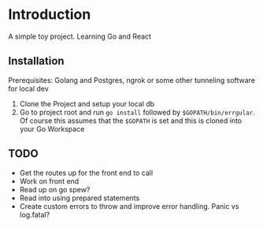 # Introduction
A simple toy project. Learning Go and React

## Installation
Prerequisites: Golang and Postgres, ngrok or some other tunneling software for local dev
1. Clone the Project and setup your local db
2. Go to project root and run `go install` followed by `$GOPATH/bin/errgular`. Of course this assumes that the `$GOPATH` is set and this is cloned into your Go Workspace

## TODO
* Get the routes up for the front end to call
* Work on front end
* Read up on go spew?
* Read into using prepared statements
* Create custom errors to throw and improve error handling. Panic vs log.fatal?